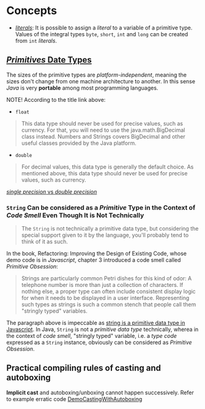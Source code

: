 # Concepts
* [*literals*](https://docs.oracle.com/javase/tutorial/java/nutsandbolts/datatypes.html): It is possible to assign a *literal* to a variable of a primitive type. Values of the integral types `byte`, `short`, `int` and `long` can be created from `int` *literals*.

## [*Primitives* Date Types](https://docs.oracle.com/javase/tutorial/java/nutsandbolts/datatypes.html)
The sizes of the primitive types are *platform-independent*, meaning the sizes don't change from one machine architecture to another. In this sense *Java* is very **portable** among most programming languages.

NOTE! According to the title link above:

* `float`

> This data type should never be used for precise values, such as currency. For that, you will need to use the java.math.BigDecimal class instead. Numbers and Strings covers BigDecimal and other useful classes provided by the Java platform.

* `double`

> For decimal values, this data type is generally the default choice. As mentioned above, this data type should never be used for precise values, such as currency.

[*single precision* vs *double precision*](https://stackoverflow.com/questions/801117/whats-the-difference-between-a-single-precision-and-double-precision-floating-p)


### `String` Can be considered as a *Primitive* Type in the Context of *Code Smell* Even Though It is Not Technically

> The `String` is not technically a primitive data type, but considering the special support given to it by the language, you'll probably tend to think of it as such.

In the book, Refactoring: Improving the Design of Existing Code, whose demo code is in *Javascript*, chapter 3 introduced a code smell called *Primitive Obsession*:

> Strings are particularly common Petri dishes for this kind of odor: A telephone number is more than just a collection of characters. If nothing else, a proper type can often include consistent display logic for when it needs to be displayed in a user interface. Representing such types as strings is such a common stench that people call them "stringly typed" variables.

The paragraph above is impeccable as [string is a primitive data type in Javascript](https://developer.mozilla.org/en-US/docs/Glossary/Primitive). In Java, `String` is not a *primitive data type* technically, wherea in the context of *code smell*, "stringly typed" variable, i.e. a *type code* expressed as a `String` instance, obviously can be considered as *Primitive Obsession*.

## Practical compiling rules of casting and autoboxing
**Implicit cast** and autoboxing/unboxing cannot happen successively. Refer to example erratic code [DemoCastingWithAutoboxing](#) 
